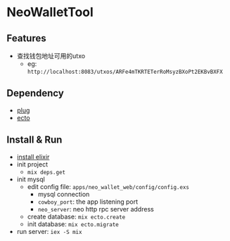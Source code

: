 # NeoWalletTool

## Features
- 查找钱包地址可用的utxo
  - eg: `http://localhost:8083/utxos/ARFe4mTKRTETerRoMsyzBXoPt2EKBvBXFX`

## Dependency
- [plug](https://github.com/elixir-plug/plug)
- [ecto](https://github.com/elixir-ecto/ecto)

## Install & Run
- [install elixir](https://elixir-lang.org/install.html)
- init project
  - `mix deps.get`
- init mysql
  - edit config file: `apps/neo_wallet_web/config/config.exs`
	- mysql connection
	- `cowboy_port`: the app listening port
	- `neo_server`: neo http rpc server address 
  - create database: `mix ecto.create`
  - init database: `mix ecto.migrate`
- run server: `iex -S mix`

